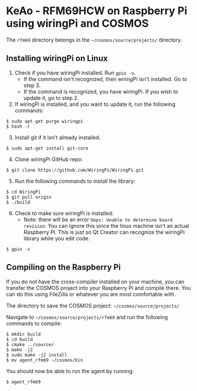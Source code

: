 


# KeAo - RFM69HCW on Raspberry Pi using wiringPi and COSMOS

The `rfm69` directory belongs in the `~/cosmos/source/projects/` directory.

## Installing wiringPi on Linux

1. Check if you have wiringPi installed. Run `gpio -v`. 
	- If the command isn't recognized, then wiringPi isn't installed. Go to step 3.
	- If the command is recognized, you have wiringPi. If you wish to update it, go to step 2.
2. If wiringPi is installed, and you want to update it, run the following commands:
```
$ sudo apt-get purge wiringpi
$ hash -r
```
3. Install git if it isn't already installed. 
```
$ sudo apt-get install git-core
```
4. Clone wiringPi GitHub repo:
```
$ git clone https://github.com/WiringPi/WiringPi.git
```
5. Run the following commands to install the library:
```
$ cd WiringPi
$ git pull origin
$ ./build
```
6. Check to make sure wiringPi is installed:
	- Note: there will be an error `Oops: Unable to determine board revision`. You can ignore this since the linux machine isn't an actual Raspberry Pi. This is just so Qt Creator can recognize the wiringPi library while you edit code.
```
$ gpio -v
```

## Compiling on the Raspberry Pi

If you do not have the cross-compiler installed on your machine, you can transfer the COSMOS project into your Raspberry Pi and compile there. You can do this using FileZilla or whatever you are most comfortable with.

The directory to save the COSMOS project: `~/cosmos/source/projects/`

Navigate to `~/cosmos/source/projects/rfm69` and run the following commands to compile:
```
$ mkdir build
$ cd build
$ cmake ../source/
$ make -j2
$ sudo make -j2 install
$ mv agent_rfm69 ~/cosmos/bin
```

You should now be able to run the agent by running:
```
$ agent_rfm69
```